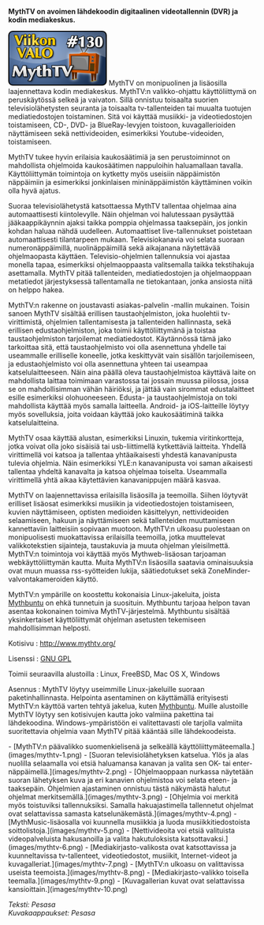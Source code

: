 <!--
Title: MythTV
Week: 3x26
Number: 130
Date: 2013/06/23
Pageimage: valo130-mythtv.png
Tags: Linux,Windows,Mac OS X,FreeBSD,Video,Mediakeskus,Multimedia,Televisio,Elokuva
-->

**MythTV on avoimen lähdekoodin digitaalinen videotallennin (DVR) ja
kodin mediakeskus.**

![](images/valo130-mythtv.png "fig:valo130-mythtv.png") MythTV on monipuolinen
ja lisäosilla laajennettava kodin mediakeskus. MythTV:n valikko-ohjattu
käyttöliittymä on peruskäytössä selkeä ja vaivaton. Sillä onnistuu
toisaalta suorien televisiolähetysten seuranta ja toisaalta
tv-tallenteiden tai muualta tuotujen mediatiedostojen toistaminen. Sitä
voi käyttää musiikki- ja videotiedostojen toistamiseen, CD-, DVD- ja
BlueRay-levyjen toistoon, kuvagallerioiden näyttämiseen sekä
nettivideoiden, esimerkiksi Youtube-videoiden, toistamiseen.

MythTV tukee hyvin erilaisia kaukosäätimiä ja sen perustoiminnot on
mahdollista ohjelmoida kaukosäätimen nappuloihin haluamallaan tavalla.
Käyttöliittymän toimintoja on kytketty myös useisiin näppäimistön
näppäimiin ja esimerkiksi jonkinlaisen mininäppäimistön käyttäminen
voikin olla hyvä ajatus.

Suoraa televisiolähetystä katsottaessa MythTV tallentaa ohjelmaa aina
automaattisesti kiintolevylle. Näin ohjelman voi halutessaan pysäyttää
jääkaappikäynnin ajaksi taikka pomppia ohjelmassa taaksepäin, jos jonkin
kohdan haluaa nähdä uudelleen. Automaattiset live-tallennukset
poistetaan automaattisesti tilantarpeen mukaan. Televisiokanavia voi
selata suoraan numeronäppäimillä, nuolinäppäimillä sekä aikajanana
näytettävää ohjelmaopasta käyttäen. Televisio-ohjelmien tallennuksia voi
ajastaa monella tapaa, esimerkiksi ohjelmaoppaasta valitsemalla taikka
tekstihakuja asettamalla. MythTV pitää tallenteiden, mediatiedostojen ja
ohjelmaoppaan metatiedot järjestyksessä tallentamalla ne tietokantaan,
jonka ansiosta niitä on helppo hakea.

MythTV:n rakenne on joustavasti asiakas-palvelin -mallin mukainen.
Toisin sanoen MythTV sisältää erillisen taustaohjelmiston, joka
huolehtii tv-virittimistä, ohjelmien tallentamisesta ja tallenteiden
hallinnasta, sekä erillisen edustaohjelmiston, joka toimii
käyttöliittymänä ja toistaa taustaohjelmiston tarjoilemat
mediatiedostot. Käytännössä tämä jako tarkoittaa sitä, että
taustaohjelmisto voi olla asennettuna yhdelle tai useammalle erilliselle
koneelle, jotka keskittyvät vain sisällön tarjoilemiseen, ja
edustaohjelmisto voi olla asennettuna yhteen tai useampaa
katselulaitteeseen. Näin aina päällä oleva taustaohjelmistoa käyttävä
laite on mahdollista laittaa toimimaan varastossa tai jossain muussa
piilossa, jossa se on mahdollisimman vähän häiriöksi, ja jättää vain
sirommat edustalaitteet esille esimerkiksi olohuoneeseen. Edusta- ja
taustaohjelmistoja on toki mahdollista käyttää myös samalla laitteella.
Android- ja iOS-laitteille löytyy myös sovelluksia, joita voidaan
käyttää joko kaukosäätiminä taikka katselulaitteina.

MythTV osaa käyttää alustan, esimerkiksi Linuxin, tukemia
viritinkortteja, jotka voivat olla joko sisäisiä tai usb-liittimellä
kytkettäviä laitteita. Yhdellä virittimellä voi katsoa ja tallentaa
yhtäaikaisesti yhdestä kanavanipusta tulevia ohjelmia. Näin esimerkiksi
YLE:n kanavanipusta voi saman aikaisesti tallentaa yhdeltä kanavalta ja
katsoa ohjelmaa toiselta. Useammalla virittimellä yhtä aikaa
käytettävien kanavanippujen määrä kasvaa.

MythTV on laajennettavissa erilaisilla lisäosilla ja teemoilla. Siihen
löytyvät erilliset lisäosat esimerkiksi musiikin ja videotiedostojen
toistamiseen, kuvien näyttämiseen, optisten medioiden käsittelyyn,
nettivideoiden selaamiseen, hakuun ja näyttämiseen sekä tallenteiden
muuttamiseen kannettaviin laitteisiin sopivaan muotoon. MythTV:n ulkoasu
puolestaan on monipuolisesti muokattavissa erilaisilla teemoilla, jotka
muuttelevat valikkotekstien sijainteja, taustakuvia ja muuta ohjelman
yleisilmettä. MythTV:n toimintoja voi käyttää myös Mythweb-lisäosan
tarjoaman webkäyttöliittymän kautta. Muita MythTV:n lisäosilla saatavia
ominaisuuksia ovat muun muassa rss-syötteiden lukija, säätiedotukset
sekä ZoneMinder-valvontakameroiden käyttö.

MythTV:n ympärille on koostettu kokonaisia Linux-jakeluita, joista
[Mythbuntu](http://www.mythbuntu.org/) on ehkä tunnetuin ja suosituin.
Mythbuntu tarjoaa helpon tavan asentaa kokonainen toimiva
MythTV-järjestelmä. Mythbuntu sisältää yksinkertaiset käyttöliittymät
ohjelman asetusten tekemiseen mahdollisimman helposti.

Kotisivu
:   <http://www.mythtv.org/>

Lisenssi
:   [GNU GPL](GNU_GPL)

Toimii seuraavilla alustoilla
:   Linux, FreeBSD, Mac OS X, Windows

Asennus
:   MythTV löytyy useimmille Linux-jakeluille suoraan
    paketinhallinnasta. Helpointa asentaminen on käyttämällä erityisesti
    MythTV:n käyttöä varten tehtyä jakelua, kuten
    [Mythbuntu](http://www.mythbuntu.org/). Muille alustoille MythTV
    löytyy sen kotisivujen kautta joko valmiina pakettina tai
    lähdekoodina. Windows-ympäristöön ei valitettavasti ole tarjolla
    valmiita suoritettavia ohjelmia vaan MythTV pitää kääntää sille
    lähdekoodeista.

<div class="psgallery" markdown="1">
-   [MythTV:n päävalikko suomenkielisenä ja selkeällä
    käyttöliittymäteemalla.](images/mythtv-1.png)
-   [Suoran televisiolähetyksen katselua. Ylös ja alas nuolilla
    selaamalla voi etsiä haluamansa kanavan ja valita sen OK- tai
    enter-näppäimellä.](images/mythtv-2.png)
-   [Ohjelmaoppaan nurkassa näytetään suoran lähetyksen kuva ja eri
    kanavien ohjelmistoa voi selata eteen- ja taaksepäin. Ohjelmien
    ajastaminen onnistuu tästä näkymästä halutut ohjelmat
    merkitsemällä.](images/mythtv-3.png)
-   [Ohjelmia voi merkitä myös toistuviksi tallennuksiksi. Samalla
    hakuajastimella tallennetut ohjelmat ovat selattavissa samasta
    katselunäkemästä.](images/mythtv-4.png)
-   [MythMusic-lisäosalla voi kuunnella musiikkia ja luoda
    musiikkitiedostoista soittolistoja.](images/mythtv-5.png)
-   [Nettivideoita voi etsiä valituista videopalveluista hakusanoilla ja
    valita hakutuloksista katsottavaksi.](images/mythtv-6.png)
-   [Mediakirjasto-valikosta ovat katsottavissa ja kuunneltavissa
    tv-tallenteet, videotiedostot, musiikit, Internet-videot ja
    kuvagalleriat.](images/mythtv-7.png)
-   [MythTV:n ulkoasu on valittavissa useista
    teemoista.](images/mythtv-8.png)
-   [Mediakirjasto-valikko toisella teemalla.](images/mythtv-9.png)
-   [Kuvagallerian kuvat ovat selattavissa
    kansioittain.](images/mythtv-10.png)
</div>

*Teksti: Pesasa* <br />
*Kuvakaappaukset: Pesasa*

